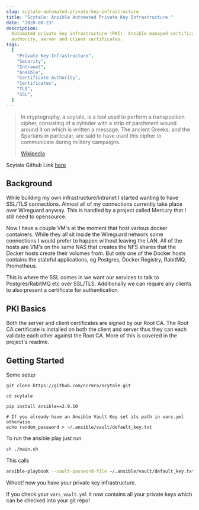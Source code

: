 ```yaml
---
slug: scytale-automated-private-key-infrastructure
title: "Scytale: Ansible Automated Private Key Infrastructure."
date: "2020-08-23"
description:
  Automated private key infrastructure (PKI), Ansible managed certificate
  authority, server and client certificates.
tags:
  [
    "Private Key Infrastructure",
    "Security",
    "Intranet",
    "Ansible",
    "Certificate Authority",
    "Certificates",
    "TLS",
    "SSL",
  ]
---
```


> In cryptography, a scytale, is a tool used to perform a transposition cipher,
> consisting of a cylinder with a strip of parchment wound around it on which is
> written a message. The ancient Greeks, and the Spartans in particular, are
> said to have used this cipher to communicate during military campaigns.
>
> [Wikipedia](https://en.wikipedia.org/wiki/Scytale)

Scytale Github Link [here](https://github.com/ncrmro/scytale)

## Background

While building my own infrastructure/intranet I started wanting to have SSL/TLS
connections. Almost all of my connections currently take place over Wireguard
anyway. This is handled by a project called Mercury that I still need to
opensource.

Now I have a couple VM's at the moment that host various docker containers.
While they all sit inside the Wireguard network some connections I would prefer
to happen without leaving the LAN. All of the hosts are VM's on the same NAS
that creates the NFS shares that the Docker hosts create their volumes from. But
only one of the Docker hosts contains the stateful applications, eg Postgres,
Docker Registry, RabitMQ, Prometheus.

This is where the SSL comes in we want our services to talk to Postgres/RabitMQ
etc over SSL/TLS. Additionally we can require any clients to also present a
certificate for authentication.

## PKI Basics

Both the server and client certificates are signed by our Root CA. The Root CA
certificate is installed on both the client and server thus they can each
validate each other against the Root CA. More of this is covered in the
project's readme.

## Getting Started

Some setup

```
git clone https://github.com/ncrmro/scytale.git

cd scytale

pip install ansible==2.9.10

# If you already have an Ansible Vault Key set its path in vars.yml otherwise
echo random_password > ~/.ansible/vault/default_key.txt
```

To run the ansible play just run

```bash
sh ./main.sh
```

This calls

```bash
ansible-playbook --vault-password-file ~/.ansible/vault/default_key.txt -i hosts main.yml
```

Whoot! now you have your private key infrastructure.

If you check your `vars_vault.yml` it now contains all your private keys which
can be checked into your git repo!
